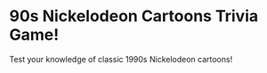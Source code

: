 <h1>90s Nickelodeon Cartoons Trivia Game!</h1>
Test your knowledge of classic 1990s Nickelodeon cartoons!
